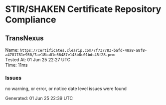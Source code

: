 # STIR/SHAKEN Certificate Repository Compliance

## TransNexus

Name: `https://certificates.clearip.com/7f737783-bafd-48a8-a8f8-a4781781e950/7ae18ba01e56487e143b8c01bdc45f28.pem`\
Tested At: 01 Jun 25 22:27 UTC\
Time: 11ms

### Issues

no warning, or error, or notice date level issues were found

Generated: 01 Jun 25 22:39 UTC